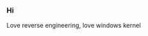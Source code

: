 ### Hi
Love reverse engineering, love windows kernel
<!--
![Anurag's GitHub stats](https://github-readme-stats.vercel.app/api?username=coldpon&show_icons=true)
-->
